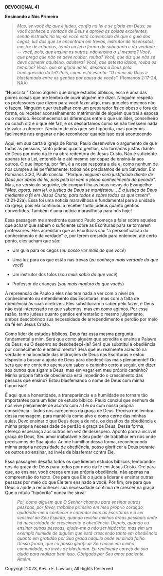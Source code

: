**DEVOCIONAL 41**

**Ensinando a Nós Primeiro**

> *Mas, se você diz que é judeu, confia na lei e se gloria em Deus; se
> você conhece a vontade de Deus e aprova as coisas excelentes, sendo
> instruído na lei; se você está convencido de que é guia dos cegos, luz
> dos que se encontram em trevas, instrutor de insensatos, mestre de
> crianças, tendo na lei a forma da sabedoria e da verdade --- você,
> pois, que ensina os outros, não ensina a si mesmo? Você, que prega que
> não se deve roubar, rouba? Você, que diz que não se deve cometer
> adultério, adultera? Você, que detesta ídolos, rouba os templos? Você,
> que se gloria na lei, desonra a Deus pela transgressão da lei? Pois,
> como está escrito: \"O nome de Deus é blasfemado entre os gentios por
> causa de vocês".* (Romanos 2:17-24, NAA)

"**H**ipócrita!" Como alguém que dirige estudos bíblicos, essa é uma das
piores coisas que me lembro de ouvir alguém me dizer. Ninguém respeita
os professores que dizem para você fazer algo, mas que eles mesmos não o
fazem. Ninguém quer trabalhar com um preparador físico obeso e fora de
forma, ou receber aconselhamento matrimonial de alguém que trai a esposa
ou o marido. Reconhecemos as diferenças entre o que um líder,
conselheiro ou coach diz e o que ele faz, e os descartamos como se não
tivessem nada de valor a oferecer. Nenhum de nós quer ser hipócrita, mas
podemos facilmente nos enganar e não reconhecer quando isso está
acontecendo

Aqui, em sua carta à igreja de Roma, Paulo desenvolve o argumento de que
todas as pessoas, tanto judeus quanto gentios, são tornadas justas
diante de Deus por meio da fé na obra redentora de Jesus Cristo. Não é
suficiente apenas ter a Lei, entendê-la e até mesmo ser capaz de
ensiná-la aos outros. O que importa, por fim, é a nossa resposta a ela
e, como nenhum de nós cumpre a lei perfeitamente, todos nós precisamos
de um Salvador. Em Romanos 3:20, Paulo conclui: "*Porque ninguém será
justificado diante de Deus por obras da lei, pois pela lei vem o pleno
conhecimento do pecado*". Mas, no versículo seguinte, ele compartilha as
boas novas do Evangelho: "*Mas, agora, sem lei, a justiça de Deus se
manifestou... É a justiça de Deus mediante a fé em Jesus Cristo, para
todos e sobre todos os que creem*". (3:21-22a). Essa foi uma notícia
maravilhosa e fundamental para a unidade da igreja, pois ela continuou a
receber tanto judeus quanto gentios convertidos. Também é uma notícia
maravilhosa para nós hoje!

Essa passagem me amedronta quando Paulo começa a falar sobre aqueles que
acham que sabem o suficiente sobre as Escrituras para se tornarem
professores. Eles acreditam que as Escrituras são "a personificação do
conhecimento e da verdade" e, por terem crescido para entender, até
certo ponto, eles acham que são:

-   Um guia para os cegos (*eu posso ver mais do que você*)

-   Uma luz para os que estão nas trevas (*eu conheço mais verdade do
    que você*)

-   Um instrutor dos tolos (*sou mais sábio do que você*)

-   Professor de crianças (*sou mais maduro do que vocês*)

A repreensão de Paulo a eles não tem nada a ver com o nível de
conhecimento ou entendimento das Escrituras, mas com a falta de
obediência às suas diretrizes. Eles substituíram o saber pelo fazer, e
Deus não está interessado no que sabemos, mas em como agimos. Por essa
razão, tanto judeus quanto gentios enfrentarão o mesmo julgamento, ambos
descobrindo sua necessidade de arrependimento e perdão por meio da fé em
Jesus Cristo.

Como líder de estudos bíblicos, Deus faz essa mesma pergunta fundamental
a mim. Será que como alguém que acredita e ensina a Palavra de Deus, eu
O desonro ao desobedecê-la? Será que substituí a obediência por
conhecimento e entendimento? Será que eu realmente acredito na verdade e
na bondade das instruções de Deus nas Escrituras e estou disposto a
buscar a ajuda de Deus para obedecê-las mais plenamente? Ou será que me
contento apenas em saber o caminho certo a seguir, em dizer aos outros
que sigam a Deus, mas em vagar em meu próprio caminho? Minha própria
falta de obediência está impedindo o crescimento das pessoas que ensino?
Estou blasfemando o nome de Deus com minha hipocrisia?

É aqui que a honestidade, a transparência e a humildade se tornam tão
importantes para um líder de estudo bíblico. Paulo conclui que nenhum de
nós vive plenamente de acordo com a Lei ou com nossa própria
consciência - todos nós carecemos da graça de Deus. Preciso me lembrar
dessa mensagem, para mantê-la como alvo e como cerne das minhas aulas.
Devo ensinar o que Deus deseja de nós, os desafios da obediência e minha
própria necessidade de perdão e graça de Deus. Dessa forma, ofereço
esperança aos outros em vez de desespero. Aponto para a incrível graça
de Deus, Seu amor inabalável e Seu poder de trabalhar em nós onde
precisamos de Sua ajuda. Ao me humilhar dessa forma, reconhecendo minha
própria necessidade de obediência, posso glorificar a Deus perante os
outros ao ensinar, ao invés de blasfemar contra Ele.

Essa passagem desafia todos os que lideram estudos bíblicos,
lembrando-nos da graça de Deus para todos por meio da fé em Jesus
Cristo. Ore para que, ao ensinar, você cresça em sua própria obediência,
não apenas na compreensão do texto. Ore para que Ele o ajude a liderar e
ensinar outras pessoas por meio do que Ele tem ensinado a você. Por fim,
ore para que Deus o ajude a reconhecer sua necessidade contínua de
crescer na graça. Que o rótulo "hipócrita" nunca lhe sirva!

> *Pai, como alguém que O Senhor chamou para ensinar outras pessoas, por
> favor, trabalhe primeiro em meu próprio coração, ajudando-me a
> conhecer e entender bem as Escrituras e a ser sensível ao Seu
> Espírito, quando revelar minhas áreas pessoais onde há necessidade de
> crescimento e obediência. Depois, quando eu ensinar outras pessoas,
> ajude-me a não ser hipócrita, mas sim um exemplo humilde de alguém que
> está crescendo tanto em obediência quanto em gratidão por Sua graça
> naquilo onde eu ainda falho. Dessa forma, que eu possa glorificar Seu
> nome em minha comunidade, ao invés de blasfemar. Eu realmente careço
> de sua ajuda para realizar bem isso. Obrigado por Seu amor paciente.
> Amém.*

Copyright 2023, Kevin E. Lawson, All Rights Reserved
